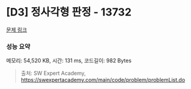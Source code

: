 # [D3] 정사각형 판정 - 13732 

[문제 링크](https://swexpertacademy.com/main/code/problem/problemDetail.do?contestProbId=AX8BAN1qTwoDFARO) 

### 성능 요약

메모리: 54,520 KB, 시간: 131 ms, 코드길이: 982 Bytes



> 출처: SW Expert Academy, https://swexpertacademy.com/main/code/problem/problemList.do